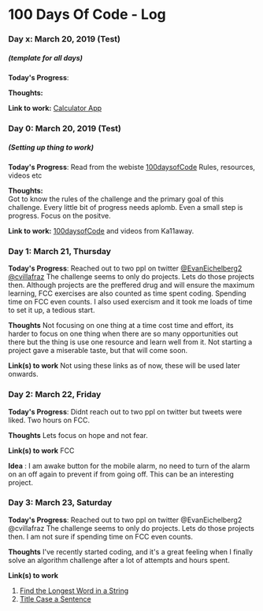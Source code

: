 # 100 Days Of Code - Log


### Day x: March 20, 2019 (Test)
##### (template for all days)

**Today's Progress**:  

**Thoughts:**  

**Link to work:** 
[Calculator App](http://www.example.com) 
 

### Day 0: March 20, 2019 (Test)
##### (Setting up thing to work)

**Today's Progress**: <!--Fixed CSS, worked on canvas functionality for the app.--> 
  Read from the webiste [100daysofCode](https://www.100daysofcode.com/) Rules, resources, videos etc

**Thoughts:**  
  Got to know the rules of the challenge and the primary goal of this challenge. Every little bit of progress needs aplomb. Even a small step is progress. Focus on the positve.

**Link to work:** [100daysofCode](https://www.100daysofcode.com/) and videos from Ka11away.
  

### Day 1: March 21, Thursday

**Today's Progress**: Reached out to two ppl on twitter  [@EvanEichelberg2](https://twitter.com/@EvanEichelberg2)  [@cvillafraz](https://twitter.com/@cvillafraz) 
                      The challenge seems to only do projects. Lets do those projects then. 
                      Although projects are the preffered drug and will ensure the maximum learning, 
                      FCC exercises are also counted as time spent coding. 
                      Spending time on FCC even counts. I also used exercism and it took me loads of time to set it up, a tedious start.
                      

**Thoughts** Not focusing on one thing at a time cost time and effort, its harder to focus on one thing when there are so many opportunities out there but the thing is use one resource and learn well from it. Not starting a project gave a miserable taste, but that will come soon.

**Link(s) to work**
Not using these links as of now, these will be used later onwards.
<!--
1. [Find the Longest Word in a String](https://www.freecodecamp.com/challenges/find-the-longest-word-in-a-string)
2. [Title Case a Sentence](https://www.freecodecamp.com/challenges/title-case-a-sentence)
-->

### Day 2: March 22, Friday

**Today's Progress**: Didnt reach out to two ppl on twitter but tweets were liked. 
                      Two hours on FCC.
                      

**Thoughts** Lets focus on hope and not fear. 

**Link(s) to work**
FCC

**Idea** : I am awake button for the mobile alarm, no need to turn of the alarm on an off again to prevent if from going off. This can be an interesting project.

### Day 3: March 23, Saturday

**Today's Progress**: Reached out to two ppl on twitter  @EvanEichelberg2  @cvillafraz 
                      The challenge seems to only do projects. Lets do those projects then. 
                      I am not sure if spending time on FCC even counts.
                      

**Thoughts** I've recently started coding, and it's a great feeling when I finally solve an algorithm challenge after a lot of attempts and hours spent.

**Link(s) to work**
1. [Find the Longest Word in a String](https://www.freecodecamp.com/challenges/find-the-longest-word-in-a-string)
2. [Title Case a Sentence](https://www.freecodecamp.com/challenges/title-case-a-sentence)

